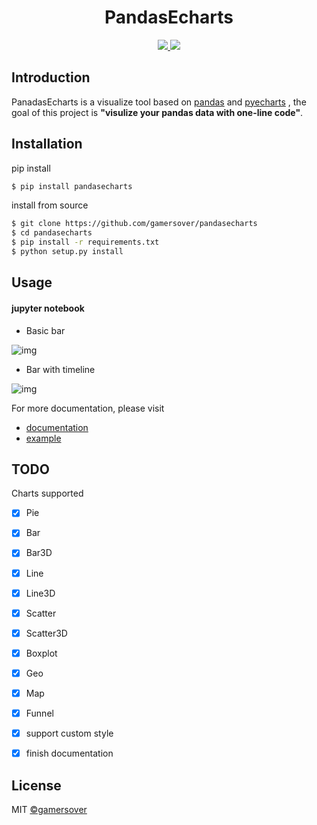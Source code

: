<h1 align="center"> PandasEcharts </h1>

<p align="center">
  <a href="https://badge.fury.io/py/pandasecharts">
      <img src="https://badge.fury.io/py/pandasecharts.svg">
  </a>

  <a href="https://opensource.org/licenses/MIT">
      <img src="https://img.shields.io/github/license/gamersover/pandasecharts">
  </a>
</p>

## Introduction
PanadasEcharts is a visualize tool based on [pandas](https://github.com/pandas-dev/pandas) and [pyecharts](https://github.com/pyecharts/pyecharts) , the goal of this project is **"visulize your pandas data with one-line code"**.

## Installation
pip install

```sh
$ pip install pandasecharts
```

install from source

```sh
$ git clone https://github.com/gamersover/pandasecharts
$ cd pandasecharts
$ pip install -r requirements.txt
$ python setup.py install
```

## Usage

#### jupyter notebook

* Basic bar
  
![img](https://cdn.jsdelivr.net/gh/gamersover/hexo_blog_assets@main/pandasecharts示例/Kapture-2021-12-02-at-19.51.26.6hc6dq7atk40.gif)

* Bar with timeline
  
![img](https://cdn.jsdelivr.net/gh/gamersover/hexo_blog_assets@main/pandasecharts示例/Kapture-2021-12-02-at-19.56.33.28ztwkmukni8.gif)

For more documentation, please visit 
* [documentation](https://caoqinping.com/tags/pandasecharts/)
* [example](examples/)


## TODO

Charts supported

* [x] Pie
* [x] Bar
* [x] Bar3D
* [x] Line
* [x] Line3D 
* [x] Scatter
* [x] Scatter3D
* [x] Boxplot
* [x] Geo
* [x] Map
* [x] Funnel
* [x] support custom style
* [x] finish documentation




## License

MIT [©gamersover](https://github.com/gamersover)